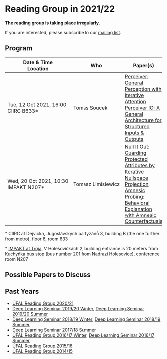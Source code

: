 # Reading Group in 2021/22

**The reading group is taking place irregularly.**

If you are interested, please subscribe to our [mailing list](https://groups.google.com/forum/#!forum/ufal-rg).

## Program

<div class="program"><style>
  .program+table td { vertical-align: middle !important}
  .program+table td:nth-of-type(1), .program+table td:nth-of-type(2) {white-space: nowrap}
</style></div>

| Date & Time<br>Location           | Who                  | Paper(s) |
| ----                              | ---                  | -------- |
| Tue, 12 Oct 2021, 16:00<br>CIIRC B633*  | Tomas Soucek         | [Perceiver: General Perception with Iterative Attention](https://arxiv.org/abs/2103.03206)<br>[Perceiver IO: A General Architecture for Structured Inputs & Outputs](https://arxiv.org/abs/2107.14795) |
| Wed, 20 Oct 2021, 10:30<br>IMPAKT N207* | Tomasz Limisiewicz   | [Null It Out: Guarding Protected Attributes by Iterative Nullspace Projection](https://aclanthology.org/2020.acl-main.647/)<br>[Amnesic Probing: Behavioral Explanation with Amnesic Counterfactuals](https://direct.mit.edu/tacl/article/doi/10.1162/tacl_a_00359/98091/Amnesic-Probing-Behavioral-Explanation-with)

\* CIIRC at Dejvicka, Jugoslávských partyzánů 3, building B (the one further from metro), floor 6, room 633

\* [IMPAKT at Troja](https://www.mff.cuni.cz/en/internal-affairs/buildings-and-campuses/troja), V Holešovičkách 2, building entrance is 20 meters from Kuchyňka bus stop (bus number 201 from Nadrazi Holesovice), conference room N207

## Possible Papers to Discuss


## Past Years

- [ÚFAL Reading Group 2020/21](https://ufal.mff.cuni.cz/courses/rg/2021)
- [Deep Learning Seminar 2019/20 Winter](https://ufal.mff.cuni.cz/courses/npfl117/1920-winter), [Deep Learning Seminar 2019/20 Summer](https://ufal.mff.cuni.cz/courses/npfl117/1920-summer)
- [Deep Learning Seminar 2018/19 Winter](https://ufal.mff.cuni.cz/courses/npfl117/1819-winter), [Deep Learning Seminar 2018/19 Summer](https://ufal.mff.cuni.cz/courses/npfl117/1819-summer)
- [Deep Learning Seminar 2017/18 Summer](https://ufal.mff.cuni.cz/courses/npfl117/1718-summer)
- [ÚFAL Reading Group 2016/17 Winter](https://ufal.mff.cuni.cz/courses/rg/1617), [Deep Learning Seminar 2016/17 Summer](https://ufal.mff.cuni.cz/courses/npfl117/1617-summer)
- [ÚFAL Reading Group 2015/16](https://ufal.mff.cuni.cz/courses/rg/1516)
- [ÚFAL Reading Group 2014/15](https://ufal.mff.cuni.cz/courses/rg/1415)
